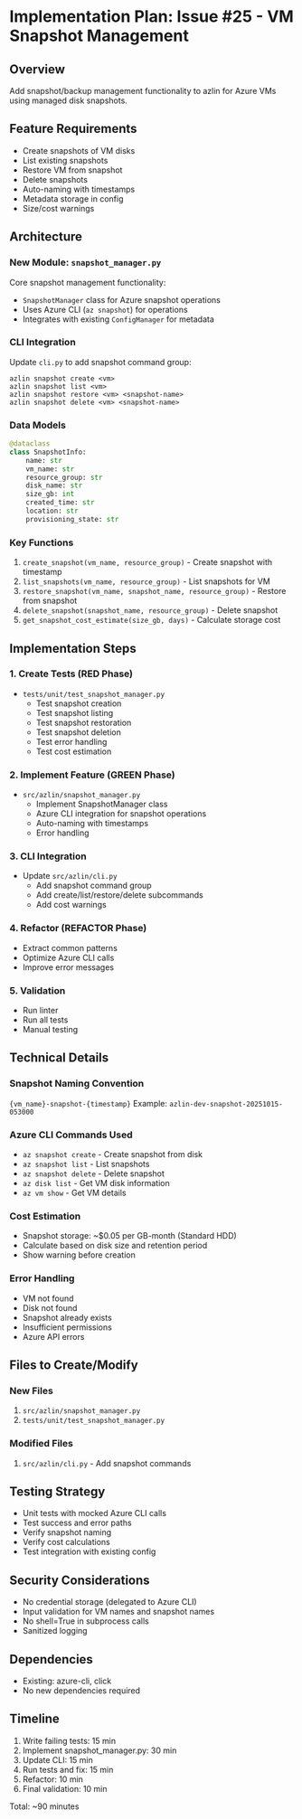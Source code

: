 # Implementation Plan: Issue #25 - VM Snapshot Management

## Overview
Add snapshot/backup management functionality to azlin for Azure VMs using managed disk snapshots.

## Feature Requirements
- Create snapshots of VM disks
- List existing snapshots
- Restore VM from snapshot
- Delete snapshots
- Auto-naming with timestamps
- Metadata storage in config
- Size/cost warnings

## Architecture

### New Module: `snapshot_manager.py`
Core snapshot management functionality:
- `SnapshotManager` class for Azure snapshot operations
- Uses Azure CLI (`az snapshot`) for operations
- Integrates with existing `ConfigManager` for metadata

### CLI Integration
Update `cli.py` to add snapshot command group:
```
azlin snapshot create <vm>
azlin snapshot list <vm>
azlin snapshot restore <vm> <snapshot-name>
azlin snapshot delete <vm> <snapshot-name>
```

### Data Models
```python
@dataclass
class SnapshotInfo:
    name: str
    vm_name: str
    resource_group: str
    disk_name: str
    size_gb: int
    created_time: str
    location: str
    provisioning_state: str
```

### Key Functions
1. `create_snapshot(vm_name, resource_group)` - Create snapshot with timestamp
2. `list_snapshots(vm_name, resource_group)` - List snapshots for VM
3. `restore_snapshot(vm_name, snapshot_name, resource_group)` - Restore from snapshot
4. `delete_snapshot(snapshot_name, resource_group)` - Delete snapshot
5. `get_snapshot_cost_estimate(size_gb, days)` - Calculate storage cost

## Implementation Steps

### 1. Create Tests (RED Phase)
- `tests/unit/test_snapshot_manager.py`
  - Test snapshot creation
  - Test snapshot listing
  - Test snapshot restoration
  - Test snapshot deletion
  - Test error handling
  - Test cost estimation

### 2. Implement Feature (GREEN Phase)
- `src/azlin/snapshot_manager.py`
  - Implement SnapshotManager class
  - Azure CLI integration for snapshot operations
  - Auto-naming with timestamps
  - Error handling

### 3. CLI Integration
- Update `src/azlin/cli.py`
  - Add snapshot command group
  - Add create/list/restore/delete subcommands
  - Add cost warnings

### 4. Refactor (REFACTOR Phase)
- Extract common patterns
- Optimize Azure CLI calls
- Improve error messages

### 5. Validation
- Run linter
- Run all tests
- Manual testing

## Technical Details

### Snapshot Naming Convention
`{vm_name}-snapshot-{timestamp}`
Example: `azlin-dev-snapshot-20251015-053000`

### Azure CLI Commands Used
- `az snapshot create` - Create snapshot from disk
- `az snapshot list` - List snapshots
- `az snapshot delete` - Delete snapshot
- `az disk list` - Get VM disk information
- `az vm show` - Get VM details

### Cost Estimation
- Snapshot storage: ~$0.05 per GB-month (Standard HDD)
- Calculate based on disk size and retention period
- Show warning before creation

### Error Handling
- VM not found
- Disk not found
- Snapshot already exists
- Insufficient permissions
- Azure API errors

## Files to Create/Modify

### New Files
1. `src/azlin/snapshot_manager.py`
2. `tests/unit/test_snapshot_manager.py`

### Modified Files
1. `src/azlin/cli.py` - Add snapshot commands

## Testing Strategy
- Unit tests with mocked Azure CLI calls
- Test success and error paths
- Verify snapshot naming
- Verify cost calculations
- Test integration with existing config

## Security Considerations
- No credential storage (delegated to Azure CLI)
- Input validation for VM names and snapshot names
- No shell=True in subprocess calls
- Sanitized logging

## Dependencies
- Existing: azure-cli, click
- No new dependencies required

## Timeline
1. Write failing tests: 15 min
2. Implement snapshot_manager.py: 30 min
3. Update CLI: 15 min
4. Run tests and fix: 15 min
5. Refactor: 10 min
6. Final validation: 10 min

Total: ~90 minutes
